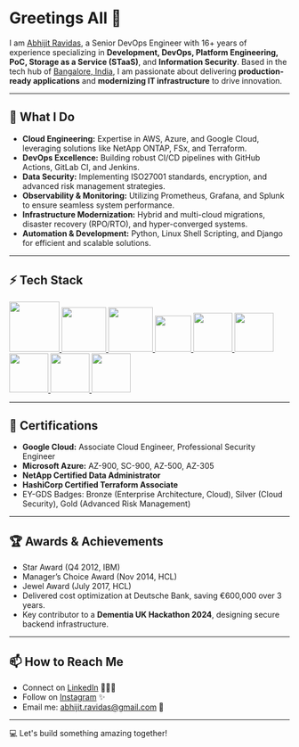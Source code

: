 # Greetings All 👋

I am [Abhijit Ravidas](https://www.linkedin.com/in/abhijit-ravidas-7b5b5b81/), a Senior DevOps Engineer with 16+ years of experience specializing in **Development, DevOps, Platform Engineering, PoC, Storage as a Service (STaaS)**, and **Information Security**. Based in the tech hub of [Bangalore, India](https://en.wikipedia.org/wiki/India), I am passionate about delivering **production-ready applications** and **modernizing IT infrastructure** to drive innovation.

---

## 🌟 What I Do
- **Cloud Engineering:** Expertise in AWS, Azure, and Google Cloud, leveraging solutions like NetApp ONTAP, FSx, and Terraform.
- **DevOps Excellence:** Building robust CI/CD pipelines with GitHub Actions, GitLab CI, and Jenkins.
- **Data Security:** Implementing ISO27001 standards, encryption, and advanced risk management strategies.
- **Observability & Monitoring:** Utilizing Prometheus, Grafana, and Splunk to ensure seamless system performance.
- **Infrastructure Modernization:** Hybrid and multi-cloud migrations, disaster recovery (RPO/RTO), and hyper-converged systems.
- **Automation & Development:** Python, Linux Shell Scripting, and Django for efficient and scalable solutions.

---

## ⚡ Tech Stack
<p float="left">
  <a href="https://python.org/" target="_blank">
    <img src="https://media1.giphy.com/media/KAq5w47R9rmTuvWOWa/giphy.gif" height="90" />
  </a>
  <a href="https://www.docker.com/" target="_blank">
    <img src="https://raw.githubusercontent.com/itsksaurabh/itsksaurabh/master/assets/docker.gif" height="80" />
  </a>
  <a href="https://www.djangoproject.com/" target="_blank">
    <img src="https://www.edgica.com/wp-content/files/django-logo-big.jpg" height="80" />
  </a>
  <a href="https://docs.gitlab.com/ee/ci/" target="_blank">
    <img src="https://raw.githubusercontent.com/itsksaurabh/itsksaurabh/master/assets/cicd.gif" height="65" />
  </a>
  <a href="https://kubernetes.io/" target="_blank">
    <img src="https://raw.githubusercontent.com/itsksaurabh/itsksaurabh/master/assets/k8s.gif" height="70" />
  </a>
  <a href="https://www.terraform.io/" target="_blank">
    <img src="https://raw.githubusercontent.com/itsksaurabh/itsksaurabh/master/assets/terraform.gif" height="70" />
  </a>
  <a href="https://cloud.google.com/" target="_blank">
    <img src="https://raw.githubusercontent.com/itsksaurabh/itsksaurabh/master/assets/gcp.gif" height="70" />
  </a>
  <a href="https://prometheus.io/" target="_blank">
    <img src="https://raw.githubusercontent.com/itsksaurabh/itsksaurabh/master/assets/prometheus.gif" height="70" />
  </a>
  <a href="https://grafana.com/" target="_blank">
    <img src="https://raw.githubusercontent.com/itsksaurabh/itsksaurabh/master/assets/grafana.gif" height="70" />
  </a>
</p>

---

## 📜 Certifications
- **Google Cloud:** Associate Cloud Engineer, Professional Security Engineer
- **Microsoft Azure:** AZ-900, SC-900, AZ-500, AZ-305
- **NetApp Certified Data Administrator**
- **HashiCorp Certified Terraform Associate**
- EY-GDS Badges: Bronze (Enterprise Architecture, Cloud), Silver (Cloud Security), Gold (Advanced Risk Management)

---

## 🏆 Awards & Achievements
- Star Award (Q4 2012, IBM)
- Manager’s Choice Award (Nov 2014, HCL)
- Jewel Award (July 2017, HCL)
- Delivered cost optimization at Deutsche Bank, saving €600,000 over 3 years.
- Key contributor to a **Dementia UK Hackathon 2024**, designing secure backend infrastructure.

---

## 📫 How to Reach Me
- Connect on [LinkedIn](https://www.linkedin.com/in/abhijit-ravidas-7b5b5b81/) 👨🏻‍💻
- Follow on [Instagram](https://www.instagram.com/abhisunjita/) ✨
- Email me: [abhijit.ravidas@gmail.com](mailto:abhijit.ravidas@gmail.com) 💌

---

💻 Let's build something amazing together!
